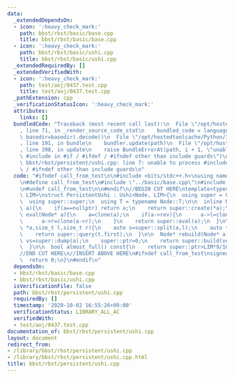 ```yaml
---
data:
  _extendedDependsOn:
  - icon: ':heavy_check_mark:'
    path: bbst/rbst/basic/base.cpp
    title: bbst/rbst/basic/base.cpp
  - icon: ':heavy_check_mark:'
    path: bbst/rbst/basic/ushi.cpp
    title: bbst/rbst/basic/ushi.cpp
  _extendedRequiredBy: []
  _extendedVerifiedWith:
  - icon: ':heavy_check_mark:'
    path: test/aoj/0437.test.cpp
    title: test/aoj/0437.test.cpp
  _pathExtension: cpp
  _verificationStatusIcon: ':heavy_check_mark:'
  attributes:
    links: []
  bundledCode: "Traceback (most recent call last):\n  File \"/opt/hostedtoolcache/Python/3.8.5/x64/lib/python3.8/site-packages/onlinejudge_verify/documentation/build.py\"\
    , line 71, in _render_source_code_stat\n    bundled_code = language.bundle(stat.path,\
    \ basedir=basedir).decode()\n  File \"/opt/hostedtoolcache/Python/3.8.5/x64/lib/python3.8/site-packages/onlinejudge_verify/languages/cplusplus.py\"\
    , line 191, in bundle\n    bundler.update(path)\n  File \"/opt/hostedtoolcache/Python/3.8.5/x64/lib/python3.8/site-packages/onlinejudge_verify/languages/cplusplus_bundle.py\"\
    , line 398, in update\n    raise BundleErrorAt(path, i + 1, \"unable to process\
    \ #include in #if / #ifdef / #ifndef other than include guards\")\nonlinejudge_verify.languages.cplusplus_bundle.BundleErrorAt:\
    \ bbst/rbst/persistent/ushi.cpp: line 7: unable to process #include in #if / #ifdef\
    \ / #ifndef other than include guards\n"
  code: "#ifndef call_from_test\n\n#include <bits/stdc++.h>\nusing namespace std;\n\
    \n#define call_from_test\n#include \"../basic/base.cpp\"\n#include \"../basic/ushi.cpp\"\
    \n#undef call_from_test\n\n#endif\n//BEGIN CUT HERE\ntemplate<typename Node, size_t\
    \ LIM>\nstruct PersistentUshi : Ushi<Node, LIM>{\n  using super = Ushi<Node, LIM>;\n\
    \  using super::super;\n  using T = typename Node::T;\n\n  inline Node* clone(Node*\
    \ a){\n    if(a==nullptr) return a;\n    return super::create(*a);\n  }\n\n  Node*\
    \ eval(Node* a){\n    a=clone(a);\n    if(a->rev){\n      a->l=clone(a->l);\n\
    \      a->r=clone(a->r);\n    }\n    return super::eval(a);\n  }\n\n  T query(Node\
    \ *a,size_t l,size_t r){\n    auto s=super::split(a,l);\n    auto t=super::split(s.second,r-l);\n\
    \    return super::query(t.first);\n  }\n\n  Node* rebuild(Node* a){\n    auto\
    \ vs=super::dump(a);\n    super::ptr=0;\n    return super::build(vector<Node>(vs.begin(),vs.end()));\n\
    \  }\n\n  bool almost_full() const{\n    return super::ptr>LIM*9/10;\n  }\n};\n\
    //END CUT HERE\n//INSERT ABOVE HERE\n#ifndef call_from_test\nsigned main(){\n\
    \  return 0;\n}\n#endif\n"
  dependsOn:
  - bbst/rbst/basic/base.cpp
  - bbst/rbst/basic/ushi.cpp
  isVerificationFile: false
  path: bbst/rbst/persistent/ushi.cpp
  requiredBy: []
  timestamp: '2020-10-02 16:55:26+09:00'
  verificationStatus: LIBRARY_ALL_AC
  verifiedWith:
  - test/aoj/0437.test.cpp
documentation_of: bbst/rbst/persistent/ushi.cpp
layout: document
redirect_from:
- /library/bbst/rbst/persistent/ushi.cpp
- /library/bbst/rbst/persistent/ushi.cpp.html
title: bbst/rbst/persistent/ushi.cpp
---
```

